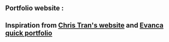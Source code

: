 ## Portfolio website : 

## Inspiration from [Chris Tran's website](https://github.com/chriskhanhtran/minimal-portfolio) and [Evanca quick portfolio](https://github.com/evanca/quick-portfolio) 
